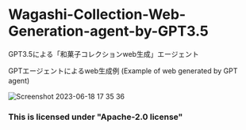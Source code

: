 # Wagashi-Collection-Web-Generation-agent-by-GPT3.5
GPT3.5による「和菓子コレクションweb生成」エージェント

GPTエージェントによるweb生成例 (Example of web generated by GPT agent)　



![Screenshot 2023-06-18 17 35 36](https://github.com/TOSHISTATS/Wagashi-Collection-Web-Generation-agent-by-GPT3.5/assets/28681557/561a9e0c-ca1e-4dab-9505-93dc2e57d531)



### This is licensed under "Apache-2.0 license"

